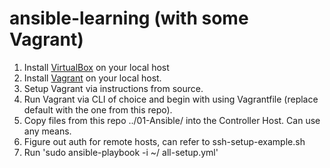 # ansible-learning (with some Vagrant)
1. Install [VirtualBox](https://www.virtualbox.org) on your local host
2. Install [Vagrant](https://www.vagrantup.com/docs/installation) on your local host.
3. Setup Vagrant via instructions from source.
4. Run Vagrant via CLI of choice and begin with using Vagrantfile (replace default with the one from this repo).
5. Copy files from this repo ../01-Ansible/ into the Controller Host. Can use any means.
6. Figure out auth for remote hosts, can refer to ssh-setup-example.sh
7. Run 'sudo ansible-playbook -i ~/ all-setup.yml'
